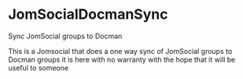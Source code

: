 JomSocialDocmanSync
===================

Sync JomSocial groups to Docman

This is a Jomsocial that does a one way sync of JomSocial groups to  Docman groups it is here with no warranty with the hope that it will be useful to someone
